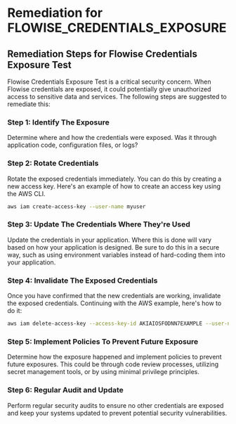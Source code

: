 # Remediation for FLOWISE_CREDENTIALS_EXPOSURE

## Remediation Steps for Flowise Credentials Exposure Test
Flowise Credentials Exposure Test is a critical security concern. When Flowise credentials are exposed, it could potentially give unauthorized access to sensitive data and services. The following steps are suggested to remediate this:

### Step 1: Identify The Exposure
Determine where and how the credentials were exposed. Was it through application code, configuration files, or logs?

### Step 2: Rotate Credentials
Rotate the exposed credentials immediately. You can do this by creating a new access key. Here's an example of how to create an access key using the AWS CLI.

```bash
aws iam create-access-key --user-name myuser
```

### Step 3: Update The Credentials Where They're Used
Update the credentials in your application. Where this is done will vary based on how your application is designed. Be sure to do this in a secure way, such as using environment variables instead of hard-coding them into your application.

### Step 4: Invalidate The Exposed Credentials
Once you have confirmed that the new credentials are working, invalidate the exposed credentials. Continuing with the AWS example, here's how to do it:

```bash
aws iam delete-access-key --access-key-id AKIAIOSFODNN7EXAMPLE --user-name myuser
```

### Step 5: Implement Policies To Prevent Future Exposure
Determine how the exposure happened and implement policies to prevent future exposures. This could be through code review processes, utilizing secret management tools, or by using minimal privilege principles. 

### Step 6: Regular Audit and Update
Perform regular security audits to ensure no other credentials are exposed and keep your systems updated to prevent potential security vulnerabilities.